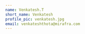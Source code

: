 ```yaml
---
name: Venkatesh.T 
short_name: Venkatesh
profile_pic: venkatesh.jpg
email: venkateshthota@mirafra.com  
---
```

